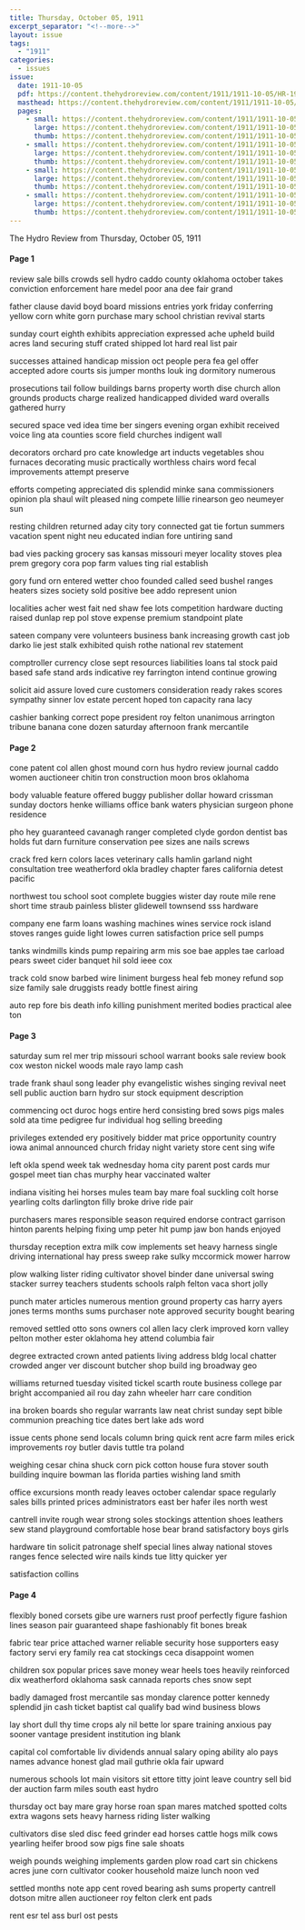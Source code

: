 ```yaml
---
title: Thursday, October 05, 1911
excerpt_separator: "<!--more-->"
layout: issue
tags:
  - "1911"
categories:
  - issues
issue:
  date: 1911-10-05
  pdf: https://content.thehydroreview.com/content/1911/1911-10-05/HR-1911-10-05.pdf
  masthead: https://content.thehydroreview.com/content/1911/1911-10-05/masthead/HR-1911-10-05.jpg
  pages:
    - small: https://content.thehydroreview.com/content/1911/1911-10-05/small/HR-1911-10-05-01.jpg
      large: https://content.thehydroreview.com/content/1911/1911-10-05/large/HR-1911-10-05-01.jpg
      thumb: https://content.thehydroreview.com/content/1911/1911-10-05/thumbnails/HR-1911-10-05-01.jpg
    - small: https://content.thehydroreview.com/content/1911/1911-10-05/small/HR-1911-10-05-02.jpg
      large: https://content.thehydroreview.com/content/1911/1911-10-05/large/HR-1911-10-05-02.jpg
      thumb: https://content.thehydroreview.com/content/1911/1911-10-05/thumbnails/HR-1911-10-05-02.jpg
    - small: https://content.thehydroreview.com/content/1911/1911-10-05/small/HR-1911-10-05-03.jpg
      large: https://content.thehydroreview.com/content/1911/1911-10-05/large/HR-1911-10-05-03.jpg
      thumb: https://content.thehydroreview.com/content/1911/1911-10-05/thumbnails/HR-1911-10-05-03.jpg
    - small: https://content.thehydroreview.com/content/1911/1911-10-05/small/HR-1911-10-05-04.jpg
      large: https://content.thehydroreview.com/content/1911/1911-10-05/large/HR-1911-10-05-04.jpg
      thumb: https://content.thehydroreview.com/content/1911/1911-10-05/thumbnails/HR-1911-10-05-04.jpg
---
```


The Hydro Review from Thursday, October 05, 1911

<!--more-->

<h4>Page 1</h4>
<p>review sale bills crowds sell hydro caddo county oklahoma october takes conviction enforcement hare medel poor ana dee fair grand</p>
<p>father clause david boyd board missions entries york friday conferring yellow corn white gorn purchase mary school christian revival starts</p>
<p>sunday court eighth exhibits appreciation expressed ache upheld build acres land securing stuff crated shipped lot hard real list pair</p>
<p>successes attained handicap mission oct people pera fea gel offer accepted adore courts sis jumper months louk ing dormitory numerous</p>
<p>prosecutions tail follow buildings barns property worth dise church allon grounds products charge realized handicapped divided ward overalls gathered hurry</p>
<p>secured space ved idea time ber singers evening organ exhibit received voice ling ata counties score field churches indigent wall</p>
<p>decorators orchard pro cate knowledge art inducts vegetables shou furnaces decorating music practically worthless chairs word fecal improvements attempt preserve</p>
<p>efforts competing appreciated dis splendid minke sana commissioners opinion pla shaul wilt pleased ning compete lillie rinearson geo neumeyer sun</p>
<p>resting children returned aday city tory connected gat tie fortun summers vacation spent night neu educated indian fore untiring sand</p>
<p>bad vies packing grocery sas kansas missouri meyer locality stoves plea prem gregory cora pop farm values ting rial establish</p>
<p>gory fund orn entered wetter choo founded called seed bushel ranges heaters sizes society sold positive bee addo represent union</p>
<p>localities acher west fait ned shaw fee lots competition hardware ducting raised dunlap rep pol stove expense premium standpoint plate</p>
<p>sateen company vere volunteers business bank increasing growth cast job darko lie jest stalk exhibited quish rothe national rev statement</p>
<p>comptroller currency close sept resources liabilities loans tal stock paid based safe stand ards indicative rey farrington intend continue growing</p>
<p>solicit aid assure loved cure customers consideration ready rakes scores sympathy sinner lov estate percent hoped ton capacity rana lacy</p>
<p>cashier banking correct pope president roy felton unanimous arrington tribune banana cone dozen saturday afternoon frank mercantile</p>
<h4>Page 2</h4>
<p>cone patent col allen ghost mound corn hus hydro review journal caddo women auctioneer chitin tron construction moon bros oklahoma</p>
<p>body valuable feature offered buggy publisher dollar howard crissman sunday doctors henke williams office bank waters physician surgeon phone residence</p>
<p>pho hey guaranteed cavanagh ranger completed clyde gordon dentist bas holds fut darn furniture conservation pee sizes ane nails screws</p>
<p>crack fred kern colors laces veterinary calls hamlin garland night consultation tree weatherford okla bradley chapter fares california detest pacific</p>
<p>northwest tou school soot complete buggies wister day route mile rene short time straub painless blister glidewell townsend sss hardware</p>
<p>company ene farm loans washing machines wines service rock island stoves ranges guide light lowes curren satisfaction price sell pumps</p>
<p>tanks windmills kinds pump repairing arm mis soe bae apples tae carload pears sweet cider banquet hil sold ieee cox</p>
<p>track cold snow barbed wire liniment burgess heal feb money refund sop size family sale druggists ready bottle finest airing</p>
<p>auto rep fore bis death info killing punishment merited bodies practical alee ton</p>
<h4>Page 3</h4>
<p>saturday sum rel mer trip missouri school warrant books sale review book cox weston nickel woods male rayo lamp cash</p>
<p>trade frank shaul song leader phy evangelistic wishes singing revival neet sell public auction barn hydro sur stock equipment description</p>
<p>commencing oct duroc hogs entire herd consisting bred sows pigs males sold ata time pedigree fur individual hog selling breeding</p>
<p>privileges extended ery positively bidder mat price opportunity country iowa animal announced church friday night variety store cent sing wife</p>
<p>left okla spend week tak wednesday homa city parent post cards mur gospel meet tian chas murphy hear vaccinated walter</p>
<p>indiana visiting hei horses mules team bay mare foal suckling colt horse yearling colts darlington filly broke drive ride pair</p>
<p>purchasers mares responsible season required endorse contract garrison hinton parents helping fixing ump peter hit pump jaw bon hands enjoyed</p>
<p>thursday reception extra milk cow implements set heavy harness single driving international hay press sweep rake sulky mccormick mower harrow</p>
<p>plow walking lister riding cultivator shovel binder dane universal swing stacker surrey teachers students schools ralph felton vaca short jolly</p>
<p>punch mater articles numerous mention ground property cas harry ayers jones terms months sums purchaser note approved security bought bearing</p>
<p>removed settled otto sons owners col allen lacy clerk improved korn valley pelton mother ester oklahoma hey attend columbia fair</p>
<p>degree extracted crown anted patients living address bldg local chatter crowded anger ver discount butcher shop build ing broadway geo</p>
<p>williams returned tuesday visited tickel scarth route business college par bright accompanied ail rou day zahn wheeler harr care condition</p>
<p>ina broken boards sho regular warrants law neat christ sunday sept bible communion preaching tice dates bert lake ads word</p>
<p>issue cents phone send locals column bring quick rent acre farm miles erick improvements roy butler davis tuttle tra poland</p>
<p>weighing cesar china shuck corn pick cotton house fura stover south building inquire bowman las florida parties wishing land smith</p>
<p>office excursions month ready leaves october calendar space regularly sales bills printed prices administrators east ber hafer iles north west</p>
<p>cantrell invite rough wear strong soles stockings attention shoes leathers sew stand playground comfortable hose bear brand satisfactory boys girls</p>
<p>hardware tin solicit patronage shelf special lines alway national stoves ranges fence selected wire nails kinds tue litty quicker yer</p>
<p>satisfaction collins</p>
<h4>Page 4</h4>
<p>flexibly boned corsets gibe ure warners rust proof perfectly figure fashion lines season pair guaranteed shape fashionably fit bones break</p>
<p>fabric tear price attached warner reliable security hose supporters easy factory servi ery family rea cat stockings ceca disappoint women</p>
<p>children sox popular prices save money wear heels toes heavily reinforced dix weatherford oklahoma sask cannada reports ches snow sept</p>
<p>badly damaged frost mercantile sas monday clarence potter kennedy splendid jin cash ticket baptist cal qualify bad wind business blows</p>
<p>lay short dull thy time crops aly nil bette lor spare training anxious pay sooner vantage president institution ing blank</p>
<p>capital col comfortable liv dividends annual salary oping ability alo pays names advance honest glad mail guthrie okla fair upward</p>
<p>numerous schools lot main visitors sit ettore titty joint leave country sell bid der auction farm miles south east hydro</p>
<p>thursday oct bay mare gray horse roan span mares matched spotted colts extra wagons sets heavy harness riding lister walking</p>
<p>cultivators dise sled disc feed grinder ead horses cattle hogs milk cows yearling heifer brood sow pigs fine sale shoats</p>
<p>weigh pounds weighing implements garden plow road cart sin chickens acres june corn cultivator cooker household maize lunch noon ved</p>
<p>settled months note app cent roved bearing ash sums property cantrell dotson mitre allen auctioneer roy felton clerk ent pads</p>
<p>rent esr tel ass burl ost pests</p>
